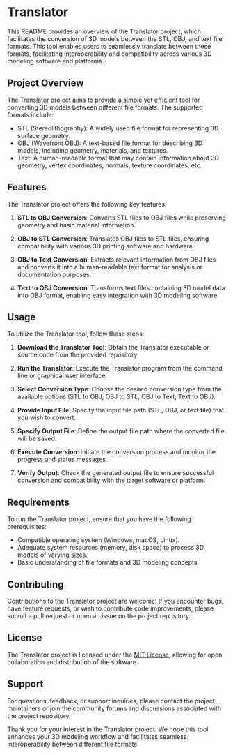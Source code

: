 
# Translator

This README provides an overview of the Translator project, which facilitates the conversion of 3D models between the STL, OBJ, and text file formats. This tool enables users to seamlessly translate between these formats, facilitating interoperability and compatibility across various 3D modeling software and platforms.

## Project Overview

The Translator project aims to provide a simple yet efficient tool for converting 3D models between different file formats. The supported formats include:

- STL (Stereolithography): A widely used file format for representing 3D surface geometry.
- OBJ (Wavefront OBJ): A text-based file format for describing 3D models, including geometry, materials, and textures.
- Text: A human-readable format that may contain information about 3D geometry, vertex coordinates, normals, texture coordinates, etc.

## Features

The Translator project offers the following key features:

1. **STL to OBJ Conversion**: Converts STL files to OBJ files while preserving geometry and basic material information.

2. **OBJ to STL Conversion**: Translates OBJ files to STL files, ensuring compatibility with various 3D printing software and hardware.

3. **OBJ to Text Conversion**: Extracts relevant information from OBJ files and converts it into a human-readable text format for analysis or documentation purposes.

4. **Text to OBJ Conversion**: Transforms text files containing 3D model data into OBJ format, enabling easy integration with 3D modeling software.

## Usage

To utilize the Translator tool, follow these steps:

1. **Download the Translator Tool**: Obtain the Translator executable or source code from the provided repository.

2. **Run the Translator**: Execute the Translator program from the command line or graphical user interface.

3. **Select Conversion Type**: Choose the desired conversion type from the available options (STL to OBJ, OBJ to STL, OBJ to Text, Text to OBJ).

4. **Provide Input File**: Specify the input file path (STL, OBJ, or text file) that you wish to convert.

5. **Specify Output File**: Define the output file path where the converted file will be saved.

6. **Execute Conversion**: Initiate the conversion process and monitor the progress and status messages.

7. **Verify Output**: Check the generated output file to ensure successful conversion and compatibility with the target software or platform.

## Requirements

To run the Translator project, ensure that you have the following prerequisites:

- Compatible operating system (Windows, macOS, Linux).
- Adequate system resources (memory, disk space) to process 3D models of varying sizes.
- Basic understanding of file formats and 3D modeling concepts.

## Contributing

Contributions to the Translator project are welcome! If you encounter bugs, have feature requests, or wish to contribute code improvements, please submit a pull request or open an issue on the project repository.

## License

The Translator project is licensed under the [MIT License](LICENSE), allowing for open collaboration and distribution of the software.

## Support

For questions, feedback, or support inquiries, please contact the project maintainers or join the community forums and discussions associated with the project repository.

Thank you for your interest in the Translator project. We hope this tool enhances your 3D modeling workflow and facilitates seamless interoperability between different file formats.
